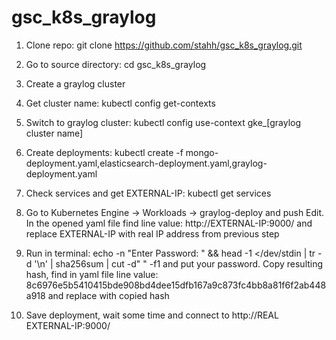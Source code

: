 # gsc_k8s_graylog

1. Clone repo: git clone https://github.com/stahh/gsc_k8s_graylog.git

2. Go to source directory: cd gsc_k8s_graylog

3. Create a graylog cluster

4. Get cluster name: kubectl config get-contexts

5. Switch to graylog cluster: kubectl config use-context gke_[graylog cluster name]

6. Create deployments:
 kubectl create -f mongo-deployment.yaml,elasticsearch-deployment.yaml,graylog-deployment.yaml
   
7. Check services and get EXTERNAL-IP: kubectl get services

8. Go to Kubernetes Engine -> Workloads -> graylog-deploy and push Edit. In the opened yaml file find line 
value: http://EXTERNAL-IP:9000/ and replace EXTERNAL-IP with real IP address from previous step
   
9. Run in terminal: echo -n "Enter Password: " && head -1 </dev/stdin | tr -d '\n' | sha256sum | cut -d" " -f1 
and put your password. Copy resulting hash, find in yaml file line value: 8c6976e5b5410415bde908bd4dee15dfb167a9c873fc4bb8a81f6f2ab448a918 and replace with copied hash
   
10. Save deployment, wait some time and connect to http://REAL EXTERNAL-IP:9000/